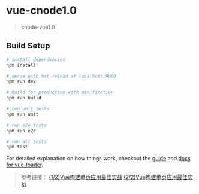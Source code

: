# vue-cnode1.0

> cnode-vue1.0

## Build Setup

``` bash
# install dependencies
npm install

# serve with hot reload at localhost:9000
npm run dev

# build for production with minification
npm run build

# run unit tests
npm run unit 

# run e2e tests
npm run e2e

# run all tests
npm test
```

For detailed explanation on how things work, checkout the [guide](http://vuejs-templates.github.io/webpack/) and [docs for vue-loader](http://vuejs.github.io/vue-loader).

>参考链接：
>[(1/2)Vue构建单页应用最佳实战](https://segmentfault.com/a/1190000005009052)
>[(2/2)Vue构建单页应用最佳实战](https://segmentfault.com/a/1190000005268225)